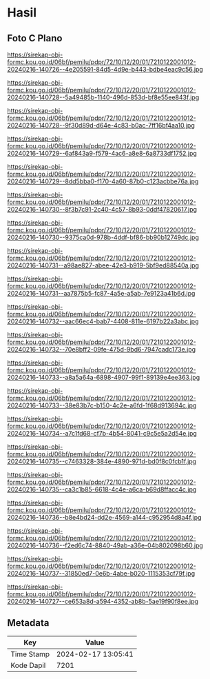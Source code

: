# Hasil

## Foto C Plano

https://sirekap-obj-formc.kpu.go.id/06bf/pemilu/pdpr/72/10/12/20/01/7210122001012-20240216-140726--4e205591-84d5-4d9e-b443-bdbe4eac9c56.jpg

https://sirekap-obj-formc.kpu.go.id/06bf/pemilu/pdpr/72/10/12/20/01/7210122001012-20240216-140728--5a49485b-1140-496d-853d-bf8e55ee843f.jpg

https://sirekap-obj-formc.kpu.go.id/06bf/pemilu/pdpr/72/10/12/20/01/7210122001012-20240216-140728--9f30d89d-d64e-4c83-b0ac-7ff16bf4aa10.jpg

https://sirekap-obj-formc.kpu.go.id/06bf/pemilu/pdpr/72/10/12/20/01/7210122001012-20240216-140729--6af843a9-f579-4ac6-a8e8-6a8733df1752.jpg

https://sirekap-obj-formc.kpu.go.id/06bf/pemilu/pdpr/72/10/12/20/01/7210122001012-20240216-140729--8dd5bba0-f170-4a60-87b0-c123acbbe76a.jpg

https://sirekap-obj-formc.kpu.go.id/06bf/pemilu/pdpr/72/10/12/20/01/7210122001012-20240216-140730--8f3b7c91-2c40-4c57-8b93-0ddf47820617.jpg

https://sirekap-obj-formc.kpu.go.id/06bf/pemilu/pdpr/72/10/12/20/01/7210122001012-20240216-140730--9375ca0d-978b-4ddf-bf86-bb90b12749dc.jpg

https://sirekap-obj-formc.kpu.go.id/06bf/pemilu/pdpr/72/10/12/20/01/7210122001012-20240216-140731--a98ae827-abee-42e3-b919-5bf9ed88540a.jpg

https://sirekap-obj-formc.kpu.go.id/06bf/pemilu/pdpr/72/10/12/20/01/7210122001012-20240216-140731--aa7875b5-fc87-4a5e-a5ab-7e9123a41b6d.jpg

https://sirekap-obj-formc.kpu.go.id/06bf/pemilu/pdpr/72/10/12/20/01/7210122001012-20240216-140732--aac66ec4-bab7-4408-811e-6197b22a3abc.jpg

https://sirekap-obj-formc.kpu.go.id/06bf/pemilu/pdpr/72/10/12/20/01/7210122001012-20240216-140732--70e8bff2-09fe-475d-9bd6-7947cadc173e.jpg

https://sirekap-obj-formc.kpu.go.id/06bf/pemilu/pdpr/72/10/12/20/01/7210122001012-20240216-140733--a8a5a64a-6898-4907-99f1-89139e4ee363.jpg

https://sirekap-obj-formc.kpu.go.id/06bf/pemilu/pdpr/72/10/12/20/01/7210122001012-20240216-140733--38e83b7c-b150-4c2e-a6fd-1f68d913694c.jpg

https://sirekap-obj-formc.kpu.go.id/06bf/pemilu/pdpr/72/10/12/20/01/7210122001012-20240216-140734--a7c1fd68-cf7b-4b54-8041-c9c5e5a2d54e.jpg

https://sirekap-obj-formc.kpu.go.id/06bf/pemilu/pdpr/72/10/12/20/01/7210122001012-20240216-140735--c7463328-384e-4890-971d-bd0f8c0fcb1f.jpg

https://sirekap-obj-formc.kpu.go.id/06bf/pemilu/pdpr/72/10/12/20/01/7210122001012-20240216-140735--ca3c1b85-6618-4c4e-a6ca-b69d8ffacc4c.jpg

https://sirekap-obj-formc.kpu.go.id/06bf/pemilu/pdpr/72/10/12/20/01/7210122001012-20240216-140736--b8e4bd24-dd2e-4569-a144-c952954d8a4f.jpg

https://sirekap-obj-formc.kpu.go.id/06bf/pemilu/pdpr/72/10/12/20/01/7210122001012-20240216-140736--f2ed6c74-8840-49ab-a36e-04b802098b60.jpg

https://sirekap-obj-formc.kpu.go.id/06bf/pemilu/pdpr/72/10/12/20/01/7210122001012-20240216-140737--31850ed7-0e6b-4abe-b020-1115353cf79f.jpg

https://sirekap-obj-formc.kpu.go.id/06bf/pemilu/pdpr/72/10/12/20/01/7210122001012-20240216-140727--ce653a8d-a594-4352-ab8b-5ae19f90f8ee.jpg


## Metadata

| Key        | Value               |
| ---------- | ------------------- |
| Time Stamp | 2024-02-17 13:05:41 |
| Kode Dapil | 7201                |



